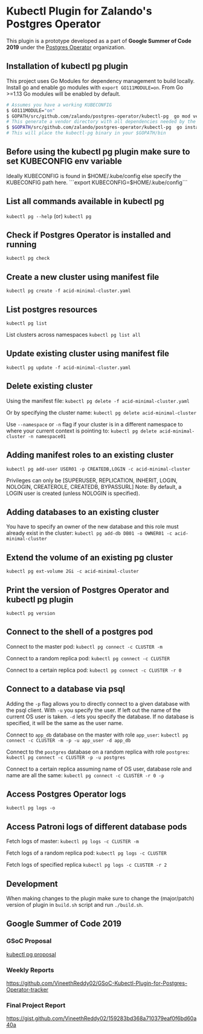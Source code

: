 # Kubectl Plugin for Zalando's Postgres Operator

This plugin is a prototype developed as a part of **Google Summer of Code 2019** under the [Postgres Operator](https://summerofcode.withgoogle.com/archive/2019/organizations/6187982082539520/) organization.

## Installation of kubectl pg plugin

This project uses Go Modules for dependency management to build locally.
Install go and enable go modules with ```export GO111MODULE=on```.
From Go >=1.13 Go modules will be enabled by default.

```bash
# Assumes you have a working KUBECONFIG
$ GO111MODULE="on"
$ GOPATH/src/github.com/zalando/postgres-operator/kubectl-pg  go mod vendor
# This generate a vendor directory with all dependencies needed by the plugin.
$ $GOPATH/src/github.com/zalando/postgres-operator/kubectl-pg  go install
# This will place the kubectl-pg binary in your $GOPATH/bin
```

## Before using the kubectl pg plugin make sure to set KUBECONFIG env variable

Ideally KUBECONFIG is found in $HOME/.kube/config else specify the KUBECONFIG path here.
```export KUBECONFIG=$HOME/.kube/config```

## List all commands available in kubectl pg

```kubectl pg --help``` (or) ```kubectl pg```

## Check if Postgres Operator is installed and running

```kubectl pg check```

## Create a new cluster using manifest file

```kubectl pg create -f acid-minimal-cluster.yaml```

## List postgres resources

```kubectl pg list```

List clusters across namespaces
```kubectl pg list all```

## Update existing cluster using manifest file

```kubectl pg update -f acid-minimal-cluster.yaml```

## Delete existing cluster

Using the manifest file:
```kubectl pg delete -f acid-minimal-cluster.yaml```

Or by specifying the cluster name:
```kubectl pg delete acid-minimal-cluster```

Use `--namespace` or `-n` flag if your cluster is in a different namespace to where your current context is pointing to:
```kubectl pg delete acid-minimal-cluster -n namespace01```

## Adding manifest roles to an existing cluster

```kubectl pg add-user USER01 -p CREATEDB,LOGIN -c acid-minimal-cluster```

Privileges can only be [SUPERUSER, REPLICATION, INHERIT, LOGIN, NOLOGIN, CREATEROLE, CREATEDB, BYPASSURL]
Note: By default, a LOGIN user is created (unless NOLOGIN is specified).

## Adding databases to an existing cluster

You have to specify an owner of the new database and this role must already exist in the cluster:
```kubectl pg add-db DB01 -o OWNER01 -c acid-minimal-cluster```

## Extend the volume of an existing pg cluster

```kubectl pg ext-volume 2Gi -c acid-minimal-cluster```

## Print the version of Postgres Operator and kubectl pg plugin

```kubectl pg version```

## Connect to the shell of a postgres pod

Connect to the master pod:
```kubectl pg connect -c CLUSTER -m```

Connect to a random replica pod:
```kubectl pg connect -c CLUSTER```

Connect to a certain replica pod:
```kubectl pg connect -c CLUSTER -r 0```

## Connect to a database via psql

Adding the `-p` flag allows you to directly connect to a given database with the psql client.
With `-u` you specify the user. If left out the name of the current OS user is taken.
`-d` lets you specify the database. If no database is specified, it will be the same as the user name.

Connect to `app_db` database on the master with role `app_user`:
```kubectl pg connect -c CLUSTER -m -p -u app_user -d app_db```

Connect to the `postgres` database on a random replica with role `postgres`:
```kubectl pg connect -c CLUSTER -p -u postgres```

Connect to a certain replica assuming name of OS user, database role and name are all the same:
```kubectl pg connect -c CLUSTER -r 0 -p```


## Access Postgres Operator logs

```kubectl pg logs -o```

## Access Patroni logs of different database pods

Fetch logs of master:
```kubectl pg logs -c CLUSTER -m```

Fetch logs of a random replica pod:
```kubectl pg logs -c CLUSTER```

Fetch logs of specified replica
```kubectl pg logs -c CLUSTER -r 2```

## Development

When making changes to the plugin make sure to change the (major/patch) version of plugin in `build.sh` script and run `./build.sh`.

## Google Summer of Code 2019

### GSoC Proposal

[kubectl pg proposal](https://docs.google.com/document/d/1-WMy9HkfZ1XnnMbzplMe9rCzKrRMGaMz4owLVXXPb7w/edit)

### Weekly Reports

https://github.com/VineethReddy02/GSoC-Kubectl-Plugin-for-Postgres-Operator-tracker

### Final Project Report

https://gist.github.com/VineethReddy02/159283bd368a710379eaf0f6bd60a40a
